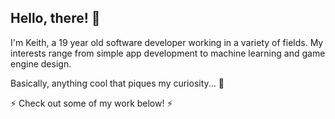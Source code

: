 ## Hello, there! 👋

I'm Keith, a 19 year old software developer working in a variety of fields.
My interests range from simple app development to machine learning and game engine design.

Basically, anything cool that piques my curiosity... 🤔

⚡ Check out some of my work below! ⚡

<!--
**SirBob01/SirBob01** is a ✨ _special_ ✨ repository because its `README.md` (this file) appears on your GitHub profile.

Here are some ideas to get you started:

- 🔭 I’m currently working on ...
- 🌱 I’m currently learning ...
- 👯 I’m looking to collaborate on ...
- 🤔 I’m looking for help with ...
- 💬 Ask me about ...
- 📫 How to reach me: ...
- 😄 Pronouns: ...
- ⚡ Fun fact: ...
-->
